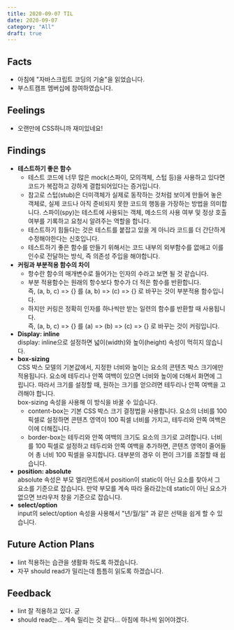 ```yaml
---
title: 2020-09-07 TIL
date: 2020-09-07
category: "All"
draft: true
---
```


## Facts

- 아침에 "자바스크립트 코딩의 기술"을 읽었습니다.
- 부스트캠프 멤버십에 참여하였습니다.

## Feelings

- 오랜만에 CSS하니까 재미있네요!

## Findings

- **테스트하기 좋은 함수**  
  - 테스트 코드에 너무 많은 mock(스파이, 모의객체, 스텁 등)을 사용하고 있다면 코드가 복잡하고 강하게 결합되어있다는 증거입니다.
  - 참고로 스텁(stub)은 더미객체가 실제로 동작하는 것처럼 보이게 만들어 놓은 객체로, 실제 코드나 아직 준비되지 못한 코드의 행동을 가장하는 방법을 의미합니다. 스파이(spy)는 테스트에 사용되는 객체, 메소드의 사용 여부 및 정상 호출 여부를 기록하고 요청시 알려주는 역할을 합니다.
  - 테스트하기 힘들다는 것은 테스트를 붙잡고 있을 게 아니라 코드를 더 간단하게 수정해야한다는 신호입니다.
  - 테스트하기 좋은 함수를 만들기 위해서는 코드 내부의 외부함수를 없애고 이를 인수로 전달하는 방식, 즉 의존성 주입을 해야합니다.  
- **커링과 부분적용 함수의 차이**  
  - 항수란 함수의 매개변수로 들어가는 인자의 수라고 보면 될 것 같습니다.
  - 부분 적용함수는 원래의 항수보다 항수가 더 적은 함수를 반환합니다.  
    즉, (a, b, c) => {} 를 (a, b) => (c) => {} 로 바꾸는 것이 부분적용 함수입니다.
  - 하지만 커링은 정확히 인자를 하나씩만 받는 일련의 함수를 반환할 때 사용됩니다.  
    즉, (a, b, c) => {} 를 (a) => (b) => (c) => {} 로 바꾸는 것이 커링입니다.
- **Display: inline**  
  display: inline으로 설정하면 넓이(width)와 높이(height) 속성이 먹히지 않습니다.
- **box-sizing**  
  CSS 박스 모델의 기본값에서, 지정한 너비와 높이는 요소의 콘텐츠 박스 크기에만 적용됩니다. 요소에 테두리나 안쪽 여백이 있으면 너비와 높이에 더해서 화면에 그립니다. 따라서 크기를 설정할 때, 원하는 크기를 얻으려면 테두리나 안쪽 여백을 고려해야 합니다.  
  box-sizing 속성을 사용해 이 방식을 바꿀 수 있습니다.  
  - content-box는 기본 CSS 박스 크기 결정법을 사용합니다. 요소의 너비를 100 픽셀로 설정하면 콘텐츠 영역이 100 픽셀 너비를 가지고, 테두리와 안쪽 여백은 이에 더해집니다.
  - border-box는 테두리와 안쪽 여백의 크기도 요소의 크기로 고려합니다. 너비를 100 픽셀로 설정하고 테두리와 안쪽 여백을 추가하면, 콘텐츠 영역이 줄어들어 총 너비 100 픽셀을 유지합니다. 대부분의 경우 이 편이 크기를 조절할 때 쉽습니다.
- **position: absolute**  
  absolute 속성은 부모 엘리먼트에서 position이 static이 아닌 요소를 찾아서 그 요소를 기준으로 잡습니다. 만약 부모를 계속 따라 올라갔는데 static이 아닌 요소가 없으면 브라우저 창을 기준으로 잡습니다.
- **select/option**  
  input의 select/option 속성을 사용해서 "년/월/일" 과 같은 선택을 쉽게 할 수 있습니다.

## Future Action Plans

- lint 적용하는 습관을 생활화 하도록 하겠습니다.
- 자꾸 should read가 밀리는데 틈틈히 읽도록 하겠습니다.

## Feedback

- lint 잘 적용하고 있다. 굳
- should read는... 계속 밀리는 것 같다... 아침에 하나씩 읽어야겠다.
